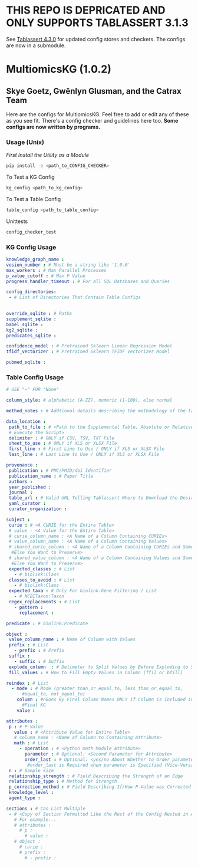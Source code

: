 # THIS REPO IS DEPRICATED AND ONLY SUPPORTS TABLASSERT 3.1.3

See [Tablassert 4.3.0](https://github.com/SkyeAv/Tablassert/tree/4.3.0) for updated config stores and checkers. The configs are now in a submodule.

# MultiomicsKG (1.0.2)

## Skye Goetz, Gwênlyn Glusman, and the Catrax Team

Here are the configs for MultiomicsKG. Feel free to add or edit any of these as you see fit. There's a config checker and guidelines here too. **Some configs are now written by programs.**

### Usage (Unix)

*First Install the Utility as a Module*

```bash
pip install -e <path_to_CONFIG_CHECKER>
```

To Test a KG Config

```bash
kg_config <path_to_kg_config>
```

To Test a Table Config

```bash
table_config <path_to_table_config>
```

Unittests

```bash
config_checker_test
```

### KG Config Usage

```yaml
knowledge_graph_name :
vesion_number : # Must be a string like '1.0.0'
max_workers : # Max Parallel Processes
p_value_cutoff : # Max P Value
progress_handler_timeout : # For all SQL Databases and Queries

config_directories:
 - # List of Directories That Contain Table Configs
 

override_sqlite : # Paths
supplement_sqlite : 
babel_sqlite : 
kg2_sqlite :
predicates_sqlite : 

confidence_model : # Pretrained Sklearn Linear Regression Model
tfidf_vectorizer : # Pretrained Sklearn TFIDF Vectorizer Model

pubmed_sqlite : 
```

### Table Config Usage

```yaml
# USE "~" FOR "None"

column_style: # alphabetic (A-ZZ), numeric (1-100), else normal

method_notes : # Addtional details describing the methodology of the tabular data

data_location :
 path_to_file : # <Path to the Supplemental Table, Absolute or Relative to Where You 
 # Execute the Script>
 delimiter : # ONLY if CSV, TSV, TXT File
 sheet_to_use : # ONLY if XLS or XLSX File
 first_line : # First Line to Use / ONLY if XLS or XLSX File
 last_line : # Last Line to Use / ONLY if XLS or XLSX File

provenance : 
 publication : # PMC/PMID/doi Identifier
 publication_name : # Paper Title
 authors : 
 year_published : 
 journal :
 table_url : # Valid URL Telling Tablassert Where to Download the Desired Table
 yaml_curator :
 curator_organization : 

subject :
 curie : # <A CURIE for the Entire Table>
 # value : <A Value for the Entire Table>
 # curie_column_name : <A Name of a Column Containing CURIEs>
 # value_column_name : <A Name of a Column Containing Values>
 # shared_curie_column : <A Name of a Column Containing CURIEs and Something  
  #Else You Want to Preserve>
 # shared_value_column : <A Name of a Column Containing Values and Something  
  #Else You Want to Preserve>
 expected_classes : # List
   - # biolink:Class
 classes_to_avoid : # List
   - # biolink:Class
 expected_taxa : # Only For biolink:Gene Filtering / List
   - # NCBITaxon:Taxon
 regex_replacements : # List
   - pattern :
     replacement : 

predicate : # biolink:Predicate

object :
 value_column_name : # Name of Column with Values
 prefix : # List
   - prefix : # Prefix
 suffix :
   - suffix : # Suffix
 explode_column  : # Delimeter to Split Values by Before Exploding to Separate Rows
 fill_values : # How to Fill Empty Values in Column (ffil or bfill)

reindex : # List 
  - mode : # Mode (greater_than_or_equal_to, less_than_or_equal_to,
      #equal_to, not_equal_to)
    column : #nGoes By Final Column Names ONLY if Column is Included in the     
      #Final KG
    value :

attributes : 
 p : # P-Value
   value : # <Attribute Value for Entire Table>
   # column_name : <Name of Column to Containing Attribute>
   math : # List
     - operation : # <Python math Module Attribute>
       parameter : # Optional: <Second Parameter for Attribute>
       order_last : # Optional: <yes/no About Whether to Order parameter Last>
        #order_last is Required when parameter is Specified (Vice-Versa)
 n : # Sample Size
 relationship_strength : # Field Describing the Strength of an Edge
 relationship_type : # Method for Strength
 p_correction_method : # Field Describing If/How P-Value was Corrected
 knowledge_level :
 agent_type :

sections : # Can List Multiple
 - # <Copy of Section Formatted Like the Rest of the Config Nested in A Sections Section> 
   # For example...
   # attributes :
     # p :
       # value :
   # object :
     # curie :
     # prefix :
       # - prefix :
```
